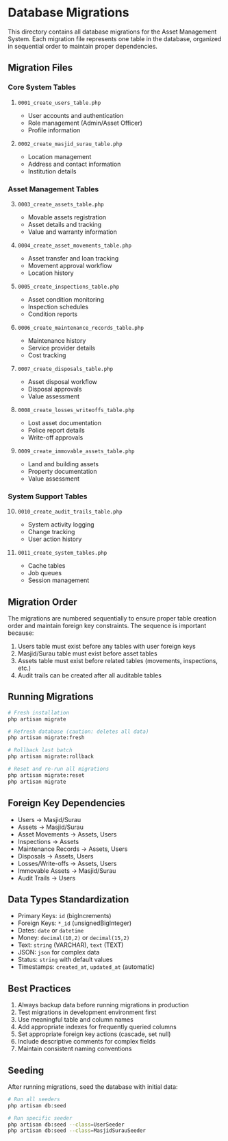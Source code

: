# Database Migrations

This directory contains all database migrations for the Asset Management System. Each migration file represents one table in the database, organized in sequential order to maintain proper dependencies.

## Migration Files

### Core System Tables
1. `0001_create_users_table.php`
   - User accounts and authentication
   - Role management (Admin/Asset Officer)
   - Profile information

2. `0002_create_masjid_surau_table.php`
   - Location management
   - Address and contact information
   - Institution details

### Asset Management Tables
3. `0003_create_assets_table.php`
   - Movable assets registration
   - Asset details and tracking
   - Value and warranty information

4. `0004_create_asset_movements_table.php`
   - Asset transfer and loan tracking
   - Movement approval workflow
   - Location history

5. `0005_create_inspections_table.php`
   - Asset condition monitoring
   - Inspection schedules
   - Condition reports

6. `0006_create_maintenance_records_table.php`
   - Maintenance history
   - Service provider details
   - Cost tracking

7. `0007_create_disposals_table.php`
   - Asset disposal workflow
   - Disposal approvals
   - Value assessment

8. `0008_create_losses_writeoffs_table.php`
   - Lost asset documentation
   - Police report details
   - Write-off approvals

9. `0009_create_immovable_assets_table.php`
   - Land and building assets
   - Property documentation
   - Value assessment

### System Support Tables
10. `0010_create_audit_trails_table.php`
    - System activity logging
    - Change tracking
    - User action history

11. `0011_create_system_tables.php`
    - Cache tables
    - Job queues
    - Session management

## Migration Order

The migrations are numbered sequentially to ensure proper table creation order and maintain foreign key constraints. The sequence is important because:

1. Users table must exist before any tables with user foreign keys
2. Masjid/Surau table must exist before asset tables
3. Assets table must exist before related tables (movements, inspections, etc.)
4. Audit trails can be created after all auditable tables

## Running Migrations

```bash
# Fresh installation
php artisan migrate

# Refresh database (caution: deletes all data)
php artisan migrate:fresh

# Rollback last batch
php artisan migrate:rollback

# Reset and re-run all migrations
php artisan migrate:reset
php artisan migrate
```

## Foreign Key Dependencies

- Users → Masjid/Surau
- Assets → Masjid/Surau
- Asset Movements → Assets, Users
- Inspections → Assets
- Maintenance Records → Assets, Users
- Disposals → Assets, Users
- Losses/Write-offs → Assets, Users
- Immovable Assets → Masjid/Surau
- Audit Trails → Users

## Data Types Standardization

- Primary Keys: `id` (bigIncrements)
- Foreign Keys: `*_id` (unsignedBigInteger)
- Dates: `date` or `datetime`
- Money: `decimal(10,2)` or `decimal(15,2)`
- Text: `string` (VARCHAR), `text` (TEXT)
- JSON: `json` for complex data
- Status: `string` with default values
- Timestamps: `created_at`, `updated_at` (automatic)

## Best Practices

1. Always backup data before running migrations in production
2. Test migrations in development environment first
3. Use meaningful table and column names
4. Add appropriate indexes for frequently queried columns
5. Set appropriate foreign key actions (cascade, set null)
6. Include descriptive comments for complex fields
7. Maintain consistent naming conventions

## Seeding

After running migrations, seed the database with initial data:

```bash
# Run all seeders
php artisan db:seed

# Run specific seeder
php artisan db:seed --class=UserSeeder
php artisan db:seed --class=MasjidSurauSeeder
``` 